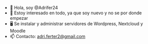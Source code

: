 - 👋 Hola, soy @Adrifer24
- 👀 Estoy interesado en todo, ya que soy nuevo y no se por donde empezar
- 🖥️ Se instalar y administrar servidores de Wordpress, Nextcloud y Moodle
- 📫 Contacto: adri.ferter2@gmail.com

<!---
Adrifer24/Adrifer24 is a ✨ special ✨ repository because its `README.md` (this file) appears on your GitHub profile.
You can click the Preview link to take a look at your changes.
--->
